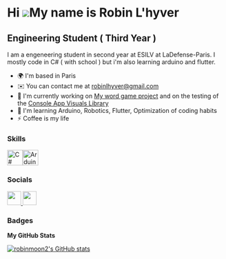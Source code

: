 Hi ![](https://user-images.githubusercontent.com/18350557/176309783-0785949b-9127-417c-8b55-ab5a4333674e.gif)My name is Robin L'hyver
=====================================================================================================================================

Engineering Student ( Third Year )
-----------------------------------

I am a engeneering student in second year at ESILV at LaDefense-Paris. I mostly code in C# ( with school ) but i'm also learning arduino and flutter.

* 🌍  I'm based in Paris
* ✉️  You can contact me at [robinlhyver@gmail.com](mailto:robinlhyver@gmail.com)
* 🚀  I'm currently working on [My word game project](http://github.com/robinmoon2/Word-game.git) and on the testing of the [Console App Visuals Library](https://github.com/MorganKryze/ConsoleAppVisuals)
* 🧠  I'm learning Arduino, Robotics, Flutter, Optimization of coding habits
* ⚡  Coffee is my life

### Skills

<p align="left">
<a href="https://docs.microsoft.com/en-us/dotnet/csharp/" target="_blank" rel="noreferrer"><img src="https://raw.githubusercontent.com/danielcranney/readme-generator/main/public/icons/skills/csharp-colored.svg" width="36" height="36" alt="C#" /></a><a href="https://store.arduino.cc/?gclid=Cj0KCQjw2eilBhCCARIsAG0Pf8uueBifykWcsSS4LPESeGQfxGVKJYnzV7bz471XfknQJy_1VINVWM8aAkLtEALw_wcB" target="_blank" rel="noreferrer"><img src="https://raw.githubusercontent.com/danielcranney/readme-generator/main/public/icons/skills/arduino-colored.svg" width="36" height="36" alt="Arduino" /></a>
</p>

### Socials

<p align="left"> <a href="https://www.github.com/robinmoon2" target="_blank" rel="noreferrer"> <picture> <source media="(prefers-color-scheme: dark)" srcset="https://raw.githubusercontent.com/danielcranney/readme-generator/main/public/icons/socials/github-dark.svg" /> <source media="(prefers-color-scheme: light)" srcset="https://raw.githubusercontent.com/danielcranney/readme-generator/main/public/icons/socials/github.svg" /> <img src="https://raw.githubusercontent.com/danielcranney/readme-generator/main/public/icons/socials/github.svg" width="32" height="32" /> </picture> </a> <a href="https://www.linkedin.com/in/robin-l’hyver-ba816b1a2" target="_blank" rel="noreferrer"> <picture> <source media="(prefers-color-scheme: dark)" srcset="https://raw.githubusercontent.com/danielcranney/readme-generator/main/public/icons/socials/linkedin-dark.svg" /> <source media="(prefers-color-scheme: light)" srcset="https://raw.githubusercontent.com/danielcranney/readme-generator/main/public/icons/socials/linkedin.svg" /> <img src="https://raw.githubusercontent.com/danielcranney/readme-generator/main/public/icons/socials/linkedin.svg" width="32" height="32" /> </picture> </a></p>

### Badges

<b>My GitHub Stats</b>

<a href="http://www.github.com/robinmoon2"><img src="https://github-readme-stats.vercel.app/api?username=robinmoon2&show_icons=true&hide=&count_private=true&title_color=f97316&text_color=14b8a6&icon_color=f97316&bg_color=ffffff&hide_border=true&show_icons=true" alt="robinmoon2's GitHub stats" /></a>
